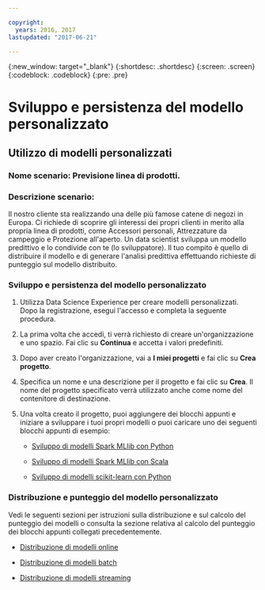 ```yaml
---

copyright:
  years: 2016, 2017
lastupdated: "2017-06-21"

---
```

<!-- Copyright info and last updated date at top of file: REQUIRED
    The copyright and lastupdated info is YAML content that must occur at the top of the MD file, before attributes are listed.
    It must be --- surrounded by 3 dashes ---
    The value "years" can contain just one year or a two years separated by a comma. (years: 2014, 2016)
    The value "lastupdated" must be followed by a machine date in quotes in the following format: "YYYY-MM-DD"
    The value for "years" must be indented 2 spaces under "copyright", followed by "lastupdated" which should start on its own non-indented line.

-->

<!-- Common attributes used in the template are defined as follows: -->
{:new_window: target="_blank"}
{:shortdesc: .shortdesc}
{:screen: .screen}
{:codeblock: .codeblock}
{:pre: .pre}

# Sviluppo e persistenza del modello personalizzato

## Utilizzo di modelli personalizzati

### Nome scenario: Previsione linea di prodotti.

### Descrizione scenario:

Il nostro cliente sta realizzando una delle più famose catene di negozi
in Europa. Ci richiede di scoprire gli interessi dei propri clienti in merito alla propria linea di prodotti,
come Accessori personali, Attrezzature da campeggio e Protezione all'aperto.
Un data scientist sviluppa un modello predittivo e lo condivide con te (lo sviluppatore). Il tuo compito è quello di distribuire
il modello e di generare l'analisi predittiva effettuando richieste di punteggio sul modello distribuito.

### Sviluppo e persistenza del modello personalizzato

1. Utilizza Data Science Experience per creare modelli personalizzati. Dopo la registrazione, esegui l'accesso e completa la seguente
procedura.

2. La prima volta che accedi, ti verrà richiesto di creare un'organizzazione e uno spazio. Fai clic su
**Continua** e accetta i valori predefiniti.

3. Dopo aver creato l'organizzazione, vai a **I miei progetti** e fai clic
su **Crea progetto**.

4. Specifica un nome e una descrizione per il progetto e fai clic su **Crea**. Il nome del
progetto specificato verrà utilizzato anche come nome del contenitore di destinazione.

5. Una volta creato il progetto, puoi aggiungere dei blocchi appunti e iniziare a sviluppare i tuoi propri
modelli o puoi caricare uno dei seguenti blocchi appunti di esempio:

   *  [Sviluppo di modelli Spark MLlib con Python](https://apsportal.ibm.com/analytics/notebooks/89492fd6-a641-4819-9176-3d9381561df9/view?access_token=d80bef1a172d1d83d3721b101886337158457281774186f181a2e6a5b57f5ec7)

   *  [Sviluppo di modelli Spark MLlib con Scala](https://apsportal.ibm.com/analytics/notebooks/c8652d2c-bfc9-4354-8168-f1c9f7f8dfc2/view?access_token=02a83fea8450a452c8de76af98dae078459d0f56810ddef4f4c62d5bc4fc72cf)

   *  [Sviluppo di modelli scikit-learn con Python](https://apsportal.ibm.com/analytics/notebooks/5215a61a-16d7-4fa2-b060-e3e243ceebe3/view?access_token=70f48c95c5571a614ce97484d3f168b1d9b6aeebce015187d3d77ce6038f025e)



### Distribuzione e punteggio del modello personalizzato

Vedi le seguenti sezioni per istruzioni sulla distribuzione e sul calcolo del punteggio dei modelli o consulta
la sezione relativa al calcolo del punteggio dei blocchi appunti collegati precedentemente.

*  [Distribuzione di modelli online](pm_service_api_spark_online.html)

*  [Distribuzione di modelli batch](pm_service_api_spark_batch.html)

*  [Distribuzione di modelli streaming](pm_service_api_spark_streaming.html)

